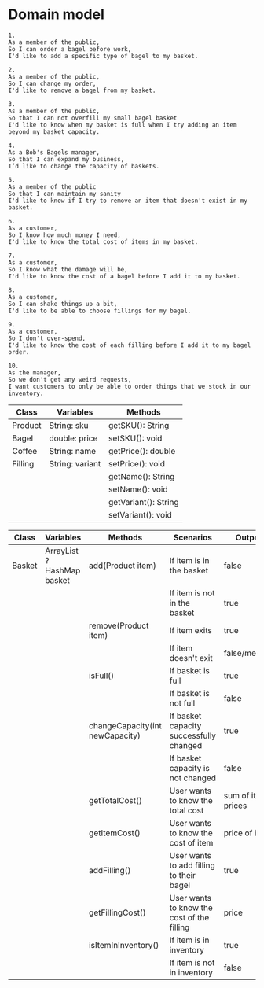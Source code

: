 # Domain model 
```
1.
As a member of the public,
So I can order a bagel before work,
I'd like to add a specific type of bagel to my basket.
```
```
2.
As a member of the public,
So I can change my order,
I'd like to remove a bagel from my basket.
```

```
3.
As a member of the public,
So that I can not overfill my small bagel basket
I'd like to know when my basket is full when I try adding an item beyond my basket capacity.
```

```
4.
As a Bob's Bagels manager,
So that I can expand my business,
I’d like to change the capacity of baskets.
```

```
5.
As a member of the public
So that I can maintain my sanity
I'd like to know if I try to remove an item that doesn't exist in my basket.
```

```
6.
As a customer,
So I know how much money I need,
I'd like to know the total cost of items in my basket.
```

```
7.
As a customer,
So I know what the damage will be,
I'd like to know the cost of a bagel before I add it to my basket.
```

```
8.
As a customer,
So I can shake things up a bit,
I'd like to be able to choose fillings for my bagel.
```

```
9.
As a customer,
So I don't over-spend,
I'd like to know the cost of each filling before I add it to my bagel order.
```

```
10.
As the manager,
So we don't get any weird requests,
I want customers to only be able to order things that we stock in our inventory.
```


| Class   | Variables       | Methods              |
|---------|-----------------|----------------------|
| Product | String: sku     | getSKU(): String     |
| Bagel   | double: price   | setSKU(): void       |
| Coffee  | String: name    | getPrice(): double   |
| Filling | String: variant | setPrice(): void     |
|         |                 | getName(): String    |
|         |                 | setName(): void      |
|         |                 | getVariant(): String |
|         |                 | setVariant(): void   |



| Class  | Variables                             | Methods                        | Scenarios                                  | Outputs            |
|--------|---------------------------------------|--------------------------------|--------------------------------------------|--------------------|
| Basket | ArrayList<Inventory> ? HashMap basket | add(Product item)              | If item is in the basket                   | false              |
|        |                                       |                                | If item is not in the basket               | true               |
|        |                                       | remove(Product item)           | If item exits                              | true               |
|        |                                       |                                | If item doesn't exit                       | false/message      |
|        |                                       | isFull()                       | If basket is full                          | true               |
|        |                                       |                                | If basket is not full                      | false              |
|        |                                       | changeCapacity(int newCapacity) | If basket capacity successfully changed    | true               |
|        |                                       |                                | If basket capacity is not changed          | false              |
|        |                                       | getTotalCost()                 | User wants to know the total cost          | sum of item prices |
|        |                                       | getItemCost()                  | User wants to know the cost of item        | price of item      |
|        |                                       | addFilling()                   | User wants to add filling to their bagel   | true               |
|        |                                       | getFillingCost()               | User wants to know the cost of the filling | price              |
|        |                                       | isItemInInventory()            | If item is in inventory                    | true               |
|        |                                       |                                | If item is not in inventory                | false              |


